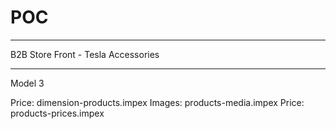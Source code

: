 # POC

*********************************************************
B2B Store Front - Tesla Accessories
*********************************************************
Model 3

Price:  dimension-products.impex
Images: products-media.impex
Price:  products-prices.impex
